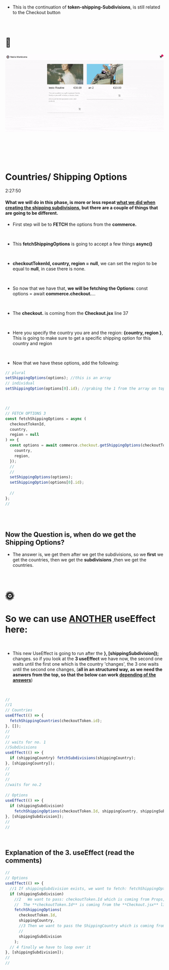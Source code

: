 <!-- # 🍯
API
app prgramming interface
<br>

#### Small notice:

> After 7 months of teaching myself blender, I am back to code, So this is one of the several projects I am preparing to get back in shape :).

<br>
[<img src="/src/img/undefined_first_commerceTests_beforeAdding-Products.jpg"/>]()
<br>

#### [NOTES : interesting](./src/Interesting.md)

<br>

# CREDITS:

Big thanks to **[Adrian Hajdin](https://github.com/adrianhajdin)** , for sharing this **Great tutorial** on how to set up an E-commerce store using: React | Commerce.js and Stripe.


>**NOTE** THE TEACHER tells that if we are using PROPS too much, the solution for it, is React Context

- But he is not going to use it in this project because we dont have many functions.

- I will create a recap react context soon (based in my school lessons)

- 1. default-project
- 2. navbar-basic-and-default-commercejs-setup
- 3. fecthing-data-from-commercejs
- 4. creating-products-with-commercejs-adding-dynamic-button-add-to-basket
- 5. Cart.CartItem-buttons-increase-decrease-remove
- 6. buttons-increase-decrease-remove-emptyCart-allready
- 7. checkoutTokenId-part1
- 8. token-shipping-Countries
- 9. token-shipping-Subdivisions


https://commercejs.com/blog/adding-assets-via-the-chec-api/


  // For each country, what we wanna do? we want to return,
  // a block of JSX, in this case it will be:<MenuItem and its content
-->

<br>

- This is the continuation of **token-shipping-Subdivisions**, is still related to the Checkout button

<br>

# 🍍

[<img src="/src/img/token_subdivisions1-success.gif"/>]()

<br>
<br>
<br>

<br>

# Countries/ Shipping Options

2:27:50

#### What we will do in this phase, is more or less repeat <u>what we did when creating the shipping subdivisions</u>, but there are a couple of things that are going to be different.

- First step will be to **FETCH** the options from the **commerce.**

<br>

- This **fetchShippingOptions** is going to accept a few things **async()**

<br>

- **checkoutTokenId, country, region = null**, we can set the region to be equal to **null**, in case there is none.

<br>

- So now that we have that, **we will be fetching the Options**: const options = await **commerce.checkout.**...

<br>

- The **checkout.** is coming from the **Checkout.jsx** line 37

<br>

- Here you specify the country you are and the region: **{country, region }**, This is going to make sure to get a specific shipping option for this country and region

  <br>

- Now that we have these options, add the following:

```javascript
// plural
setShippingOptions(options); //this is an array
// individual
setShippingOption(options[0].id); //grabing the 1 from the array on top
```

<br>

```javascript
//
// FETCH OPTIONS 3
const fetchShippingOptions = async (
  checkoutTokenId,
  country,
  region = null
) => {
  const options = await commerce.checkout.getShippingOptions(checkoutTokenId, {
    country,
    region,
  });
  //
  //
  setShippingOptions(options);
  setShippingOption(options[0].id);

  //
};
//
```

<br>
<br>

<!-- [<img src="/src/img/token_subdivisions1-success.gif"/>]() -->

## Now the Question is, when do we get the Shipping Options?

- The answer is, we get them after we get the subdivisions, so we **first** we get the countries, then we get the **subdivisions** ,then we get the countries.

<br>

# 🌞

# So we can use <u>ANOTHER</u> useEffect here:

<br>

- This new UseEffect is going to run after the **}, [shippingSubdivision]);** changes. so if you look at the **3 useEffect** we have now, the second one waits until the first one which is the country 'changes', the 3 one waits until the second one changes, (**all in an structured way, as we need the asnwers from the top, so that the below can work <u>depending of the answers</u>**)

<br>

```javascript
//
//1
// Countries
useEffect(() => {
  fetchShippingCountries(checkoutToken.id);
}, []);
//
//
// waits for no. 1
//Subdivisions
useEffect(() => {
  if (shippingCountry) fetchSubdivisions(shippingCountry);
}, [shippingCountry]);
//
//
//
//waits for no.2

// Options
useEffect(() => {
  if (shippingSubdivision)
    fetchShippingOptions(checkoutToken.Id, shippingCountry, shippingSubdivision);
}, [shippingSubdivision]);
//
//
```

<br>

## Explanation of the 3. useEffect (read the comments)

```javascript
//
// Options
useEffect(() => {
  //1 If shippingSubdivision exists, we want to fetch: fetchShippingOptions
  if (shippingSubdivision)
    //2   We want to pass: checkoutToken.Id which is coming from Props,
    //  The **checkoutToken.Id** is coming from the **Checkout.jsx** line 37
    fetchShippingOptions(
      checkoutToken.Id,
      shippingCountry,
      //3 Then we want to pass the ShippingCountry which is coming from our 'states' line 25 AddressForm.jsx
      //
      shippingSubdivision
    );
  // 4 finally we have to loop over it
}, [shippingSubdivision]);
//
//
```
